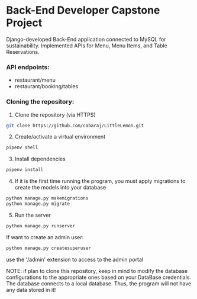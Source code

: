 # Back-End Developer Capstone Project
Django-developed Back-End application connected to MySQL for sustainability. Implemented APIs for Menu, Menu Items, and Table Reservations.

### API endpoints:
- restaurant/menu
- restaurant/booking/tables

### Cloning the repository:
1. Clone the repository (via HTTPS)
```bash
git clone https://github.com/cabaraj/LittleLemon.git
```
2. Create/activate a virtual environment
```python
pipenv shell
```
3. Install dependencies
```python
pipenv install
```
4. If it is the first time running the program, you must apply migrations to create the models into your database
```python
python manage.py makemigrations
python manage.py migrate
```
5. Run the server
```python
python manage.py runserver
```

If want to create an admin user:
```python
python manage.py createsuperuser
```
use the '/admin' extension to access to the admin portal

NOTE: if plan to clone this repository, keep in mind to modify the database configurations to the appropriate ones based on your DataBase credentials. The database connects to a local database. Thus, the program will not have any data stored in it!
